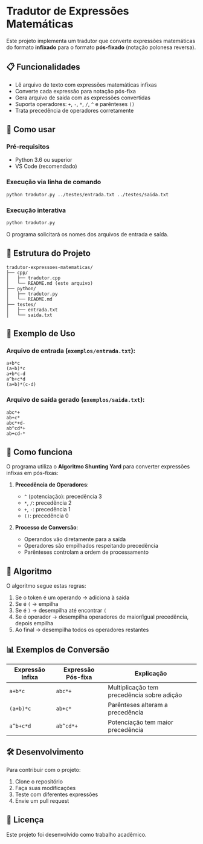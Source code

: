 # Tradutor de Expressões Matemáticas

Este projeto implementa um tradutor que converte expressões matemáticas do formato **infixado** para o formato **pós-fixado** (notação polonesa reversa).

## 📋 Funcionalidades

- Lê arquivo de texto com expressões matemáticas infixas
- Converte cada expressão para notação pós-fixa
- Gera arquivo de saída com as expressões convertidas
- Suporta operadores: `+`, `-`, `*`, `/`, `^` e parênteses `()`
- Trata precedência de operadores corretamente

## 🚀 Como usar

### Pré-requisitos
- Python 3.6 ou superior
- VS Code (recomendado)

### Execução via linha de comando

```bash
python tradutor.py ../testes/entrada.txt ../testes/saida.txt
```

### Execução interativa

```bash
python tradutor.py
```
O programa solicitará os nomes dos arquivos de entrada e saída.

## 📁 Estrutura do Projeto

```
tradutor-expressoes-matematicas/
├── cpp/
│   ├── tradutor.cpp
│   └── README.md (este arquivo)
├── python/
│   ├── tradutor.py
│   └── README.md
├── testes/
│   ├── entrada.txt
│   └── saida.txt
```

## 🔧 Exemplo de Uso

### Arquivo de entrada (`exemplos/entrada.txt`):
```
a+b*c
(a+b)*c
a+b*c-d
a^b+c*d
(a+b)*(c-d)
```

### Arquivo de saída gerado (`exemplos/saida.txt`):
```
abc*+
ab+c*
abc*+d-
ab^cd*+
ab+cd-*
```

## 🧮 Como funciona

O programa utiliza o **Algoritmo Shunting Yard** para converter expressões infixas em pós-fixas:

1. **Precedência de Operadores**:
   - `^` (potenciação): precedência 3
   - `*`, `/`: precedência 2  
   - `+`, `-`: precedência 1
   - `()`: precedência 0

2. **Processo de Conversão**:
   - Operandos vão diretamente para a saída
   - Operadores são empilhados respeitando precedência
   - Parênteses controlam a ordem de processamento

## 🎯 Algoritmo

O algoritmo segue estas regras:
1. Se o token é um operando → adiciona à saída
2. Se é `(` → empilha
3. Se é `)` → desempilha até encontrar `(`
4. Se é operador → desempilha operadores de maior/igual precedência, depois empilha
5. Ao final → desempilha todos os operadores restantes

## 📊 Exemplos de Conversão

| Expressão Infixa | Expressão Pós-fixa | Explicação |
|------------------|---------------------|------------|
| `a+b*c` | `abc*+` | Multiplicação tem precedência sobre adição |
| `(a+b)*c` | `ab+c*` | Parênteses alteram a precedência |
| `a^b+c*d` | `ab^cd*+` | Potenciação tem maior precedência |

## 🛠️ Desenvolvimento

Para contribuir com o projeto:

1. Clone o repositório
2. Faça suas modificações
3. Teste com diferentes expressões
4. Envie um pull request

## 📝 Licença

Este projeto foi desenvolvido como trabalho acadêmico.